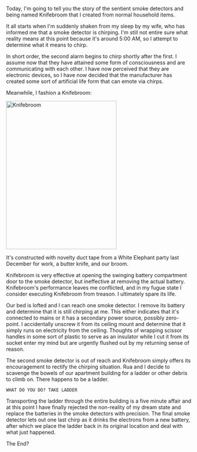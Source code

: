 <!--
{
    "title": "The Legend of Knifebroom",
    "post_date": "2012-04-04 10:52 AM",
    "tags": ["knifebroom"],
    "icon": "smokealarm"
}
-->

Today, I'm going to tell you the story of the sentient smoke detectors and being named Knifebroom that I created from normal household items.

It all starts when I'm suddenly shaken from my sleep by my wife, who has informed me that a smoke detector is chirping. I'm still not entire sure what reality means at this point because it's around 5:00 AM, so I attempt to determine what it means to chirp. 

In short order, the second alarm begins to chirp shortly after the first. I assume now that they have attained some form of consciousness and are communicating with each other. I have now perceived that they are electronic devices, so I have now decided that the manufacturer has created some sort of artificial life form that can emote via chirps.

Meanwhile, I fashion a Knifebroom:

<img src="http://i.imgur.com/JCD77.jpg" width="300" height="403" alt="Knifebroom"/>

It's constructed with novelty duct tape from a White Elephant party last December for work, a butter knife, and our broom.

Knifebroom is very effective at opening the swinging battery compartment door to the smoke detector, but ineffective at removing the actual battery. Knifebroom's performance leaves me conflicted, and in my fugue state I consider executing Knifebroom from treason. I ultimately spare its life.

Our bed is lofted and I can reach one smoke detector. I remove its battery and determine that it is still chirping at me. This either indicates that it's connected to mains or it has a secondary power source, possibly zero-point. I accidentally unscrew it from its ceiling mount and determine that it simply runs on electricity from the ceiling. Thoughts of wrapping scissor handles in some sort of plastic to serve as an insulator while I cut it from its socket enter my mind but are urgently flushed out by my returning sense of reason.

The second smoke detector is out of reach and Knifebroom simply offers its encouragement to rectify the chirping situation. Rua and I decide to scavenge the bowels of our apartment building for a ladder or other debris to climb on. There happens to be a ladder.

    WHAT DO YOU DO? TAKE LADDER

Transporting the ladder through the entire building is a five minute affair and at this point I have finally rejected the non-reality of my dream state and replace the batteries in the smoke detectors with precision. The final smoke detector lets out one last chirp as it drinks the electrons from a new battery, after which we place the ladder back in its original location and deal with what just happened.

The End?
